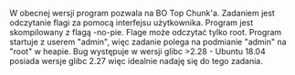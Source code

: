 W obecnej wersji program pozwala na BO Top Chunk'a. Zadaniem jest odczytanie flagi za pomocą interfejsu użytkownika. Program jest skompilowany z flagą -no-pie. Flage może odczytać tylko root. Program startuje z userem "admin", więc zadanie polega na podmianie "admin" na "root" w heapie. Bug występuje w wersji glibc >2.28 - Ubuntu 18.04 posiada wersje glibc 2.27 więc idealnie nadaję się do tego zadania.
